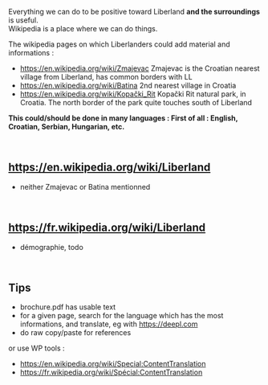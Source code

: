 
Everything we can do to be positive toward Liberland <b>and the surroundings</b> is useful.  
Wikipedia is a place where we can do things.

The wikipedia pages on which Liberlanders could add material and informations :
* https://en.wikipedia.org/wiki/Zmajevac Zmajevac is the Croatian nearest village from Liberland, has common borders with LL
* https://en.wikipedia.org/wiki/Batina 2nd nearest village in Croatia
* https://en.wikipedia.org/wiki/Kopački_Rit Kopački Rit natural park, in Croatia. The north border of the park quite touches south of Liberland

<b>This could/should be done in many languages : First of all : English, Croatian, Serbian, Hungarian, etc. </b>

<br>

https://en.wikipedia.org/wiki/Liberland
---------------------------------------
* neither Zmajevac or Batina mentionned
<br>

https://fr.wikipedia.org/wiki/Liberland
---------------------------------------
* démographie, todo
<br>

Tips
----
* brochure.pdf has usable text
* for a given page, search for the language which has the most informations, and translate, eg with https://deepl.com
* do raw copy/paste for references

or use WP tools :
* https://en.wikipedia.org/wiki/Special:ContentTranslation
* https://fr.wikipedia.org/wiki/Spécial:ContentTranslation

<!--
-->
